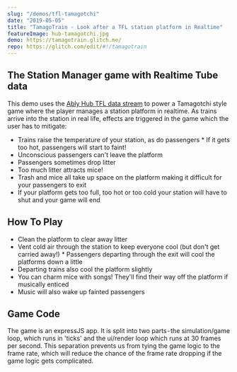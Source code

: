 ```yaml
---
slug: "/demos/tfl-tamagotchi"
date: "2019-05-05"
title: "TamagoTrain - Look after a TFL station platform in Realtime"
featureImage: hub-tamagotchi.jpg
demo: https://tamagotrain.glitch.me/
repo: https://glitch.com/edit/#!/tamagotrain
---
```


## The  Station Manager game with Realtime Tube data

This demo uses the [Ably Hub TFL data stream](https://www.ably.io/hub/ably-tfl/tube) to power a Tamagotchi style game where the player manages a station platform in realtime. As trains arrive into the station in real life, effects are triggered in the game which the user has to mitigate:

* Trains raise the temperature of your station, as do passengers
* If it gets too hot, passengers will start to faint!
* Unconscious passengers can't leave the platform 
* Passengers sometimes drop litter
* Too much litter attracts mice!
* Trash and mice all take up space on the platform making it difficult for your passengers to exit
* If your platform gets too full, too hot or too cold your station will have to shut and your game will end

## How To Play

* Clean the platform to clear away litter
* Vent cold air through the station to keep everyone cool (but don't get carried away!)
* Passengers departing through the exit will cool the platforms down a little
* Departing trains also cool the platform slightly
* You can charm mice with songs! They'll find their way off the platform if musically enticed
* Music will also wake up fainted passengers

## Game Code 

The game is an expressJS app. It is split into two parts - the simulation/game loop, which runs in 'ticks' and the ui/render loop which runs at 30 frames per second. This separation prevents us from tying the game logic to the frame rate, which will reduce the chance of the frame rate dropping if the game logic gets complicated.
